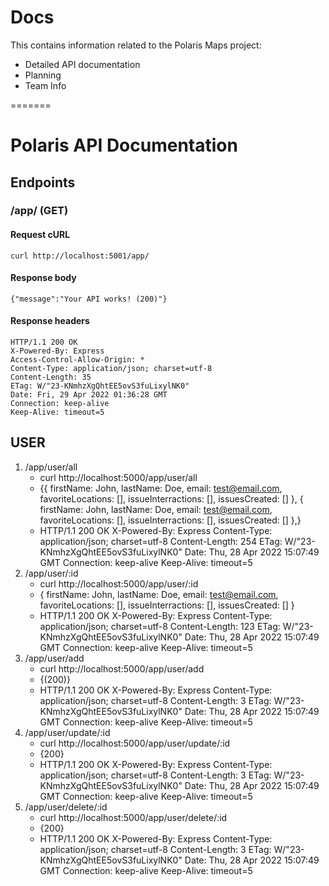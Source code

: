 # Docs

This contains information related to the Polaris Maps project:
- Detailed API documentation
- Planning
- Team Info

=======
# Polaris API Documentation

## Endpoints

### /app/ (GET)

#### Request cURL

```
curl http://localhost:5001/app/
```

#### Response body

```
{"message":"Your API works! (200)"}
```

#### Response headers

```
HTTP/1.1 200 OK
X-Powered-By: Express
Access-Control-Allow-Origin: *
Content-Type: application/json; charset=utf-8
Content-Length: 35
ETag: W/"23-KNmhzXgQhtEE5ovS3fuLixylNK0"
Date: Fri, 29 Apr 2022 01:36:28 GMT
Connection: keep-alive
Keep-Alive: timeout=5
```

USER
----------------------------------------------------------------------
1.  /app/user/all
       - curl http://localhost:5000/app/user/all
       - {{ firstName: John, lastName: Doe, email: test@email.com, favoriteLocations: [], issueInterractions: [], issuesCreated: [] },
         { firstName: John, lastName: Doe, email: test@email.com, favoriteLocations: [], issueInterractions: [], issuesCreated: [] },}
       -    HTTP/1.1 200 OK
            X-Powered-By: Express
            Content-Type: application/json; charset=utf-8
            Content-Length: 254
            ETag: W/"23-KNmhzXgQhtEE5ovS3fuLixylNK0"
            Date: Thu, 28 Apr 2022 15:07:49 GMT
            Connection: keep-alive
            Keep-Alive: timeout=5
2.  /app/user/:id
       - curl http://localhost:5000/app/user/:id
       - { firstName: John, lastName: Doe, email: test@email.com, favoriteLocations: [], issueInterractions: [], issuesCreated: [] }
       -    HTTP/1.1 200 OK
            X-Powered-By: Express
            Content-Type: application/json; charset=utf-8
            Content-Length: 123
            ETag: W/"23-KNmhzXgQhtEE5ovS3fuLixylNK0"
            Date: Thu, 28 Apr 2022 15:07:49 GMT
            Connection: keep-alive
            Keep-Alive: timeout=5
3.  /app/user/add
       -  curl http://localhost:5000/app/user/add
       -  {(200)}
       -    HTTP/1.1 200 OK
            X-Powered-By: Express
            Content-Type: application/json; charset=utf-8
            Content-Length: 3
            ETag: W/"23-KNmhzXgQhtEE5ovS3fuLixylNK0"
            Date: Thu, 28 Apr 2022 15:07:49 GMT
            Connection: keep-alive
            Keep-Alive: timeout=5
4.  /app/user/update/:id
       - curl http://localhost:5000/app/user/update/:id
       - {200}
       -    HTTP/1.1 200 OK
            X-Powered-By: Express
            Content-Type: application/json; charset=utf-8
            Content-Length: 3
            ETag: W/"23-KNmhzXgQhtEE5ovS3fuLixylNK0"
            Date: Thu, 28 Apr 2022 15:07:49 GMT
            Connection: keep-alive
            Keep-Alive: timeout=5
5.  /app/user/delete/:id
       - curl http://localhost:5000/app/user/delete/:id
       - {200}
       -    HTTP/1.1 200 OK
            X-Powered-By: Express
            Content-Type: application/json; charset=utf-8
            Content-Length: 3
            ETag: W/"23-KNmhzXgQhtEE5ovS3fuLixylNK0"
            Date: Thu, 28 Apr 2022 15:07:49 GMT
            Connection: keep-alive
            Keep-Alive: timeout=5